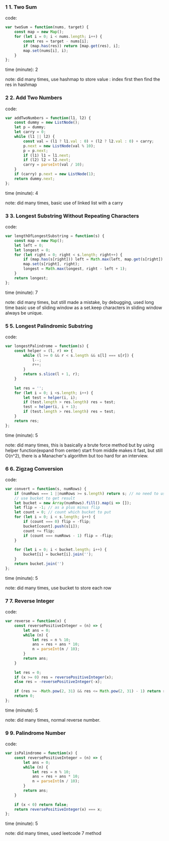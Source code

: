 ### 1 1. Two Sum

code: 

```js
var twoSum = function(nums, target) {
    const map = new Map();
    for (let i = 0; i < nums.length; i++) {
        const res = target - nums[i];
        if (map.has(res)) return [map.get(res), i];
        map.set(nums[i], i);
    }
};
```

time (minute): 2

note: did many times, use hashmap to store value : index first
then find the res in hashmap

### 2 2. Add Two Numbers

code: 

```js
var addTwoNumbers = function(l1, l2) {
    const dummy = new ListNode();
    let p = dummy;
    let carry = 0;
    while (l1 || l2) {
        const val = (l1 ? l1.val : 0) + (l2 ? l2.val : 0) + carry;
        p.next = new ListNode(val % 10);
        p = p.next;
        if (l1) l1 = l1.next;
        if (l2) l2 = l2.next;
        carry = parseInt(val / 10);
    }
    if (carry) p.next = new ListNode(1);
    return dummy.next;
};
```

time (minute): 4

note: did many times, basic use of linked list with a carry

### 3 3. Longest Substring Without Repeating Characters

code: 

```js
var lengthOfLongestSubstring = function(s) {
    const map = new Map();
    let left = 0;
    let longest = 0;
    for (let right = 0; right < s.length; right++) {
        if (map.has(s[right])) left = Math.max(left, map.get(s[right]) + 1);
        map.set(s[right], right);
        longest = Math.max(longest, right - left + 1);
    }
    return longest;
};
```

time (minute): 7

note: did many times, but still made a mistake, by debugging, used long time
basic use of sliding window as a set.keep characters in sliding window always be
unique.

### 5 5. Longest Palindromic Substring

code: 

```js
var longestPalindrome = function(s) {
    const helper = (l, r) => {
        while (l >= 0 && r < s.length && s[l] === s[r]) {
            l--;
            r++;
        }
        return s.slice(l + 1, r);
    }
    
    let res = '';
    for (let i = 0; i <s.length; i++) {
        let test = helper(i, i);
        if (test.length > res.length) res = test;
        test = helper(i, i + 1);
        if (test.length > res.length) res = test;
    }
    return res;
};
```

time (minute): 5

note: did many times, this is basically a brute force method
but by using helper function(expand from center) start from 
middle makes it fast, but still O(n^2), there is a Manacher's
algorithm but too hard for an interview.

### 6 6. Zigzag Conversion

code: 

```js
var convert = function(s, numRows) {
    if (numRows === 1 ||numRows >= s.length) return s; // no need to use bucket
    // use bucket to get result
    let bucket = new Array(numRows).fill().map(i => []);
    let flip = -1; // as a plus minus flip
    let count = 0; // count which bucket to put
    for (let i = 0; i < s.length; i++) {
        if (count === 0) flip = -flip;
        bucket[count].push(s[i]);
        count += flip;
        if (count === numRows - 1) flip = -flip;
    }
    
    for (let i = 0; i < bucket.length; i++) {
        bucket[i] = bucket[i].join('');
    }
    return bucket.join('')
};
```

time (minute): 5

note: did many times, use bucket to store each row
### 7 7. Reverse Integer

code: 

```js
var reverse = function(x) {
    const reversePositiveInteger = (n) => {
        let ans = 0;
        while (n) {
            let res = n % 10;
            ans = res + ans * 10;
            n = parseInt(n / 10);
        }
        return ans;
    }
    
    let res = 0;
    if (x >= 0) res = reversePositiveInteger(x);
    else res = -reversePositiveInteger(-x);
    
    if (res >= -Math.pow(2, 31) && res <= Math.pow(2, 31) - 1) return res;
    return 0;
};
```

time (minute): 5

note: did many times, normal reverse number.

### 9 9. Palindrome Number

code: 

```js
var isPalindrome = function(x) {
    const reversePositiveInteger = (n) => {
        let ans = 0;
        while (n) {
            let res = n % 10;
            ans = res + ans * 10;
            n = parseInt(n / 10);
        }
        return ans;
    }
    
    if (x < 0) return false;
    return reversePositiveInteger(x) === x;
};
```

time (minute): 5

note: did many times, used leetcode 7 method